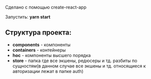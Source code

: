 Сделано с помощью create-react-app

Запустить: **yarn start**

<h2>Структура проекта:</h2>
<ul>
  <li><b>components</b> - компоненты</li>
  <li><b>containers</b> - контейнеры</li>
  <li><b>hoc</b> - компоненты высшего порядка</li>
  <li><b>store</b> - папка где все экшены, редюсеры и тд. разбиты по сущностям(в данном случае все экшены и тд. относящиеся к авторизации лежат в папке auth)</li>
</ul>
  
  
  
  